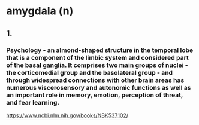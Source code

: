 # amygdala (n)

## 1.

### Psychology - an almond-shaped structure in the temporal lobe that is a component of the limbic system and considered part of the basal ganglia. It comprises two main groups of nuclei - the corticomedial group and the basolateral group - and through widespread connections with other brain areas has numerous viscerosensory and autonomic functions as well as an important role in memory, emotion, perception of threat, and fear learning.

https://www.ncbi.nlm.nih.gov/books/NBK537102/